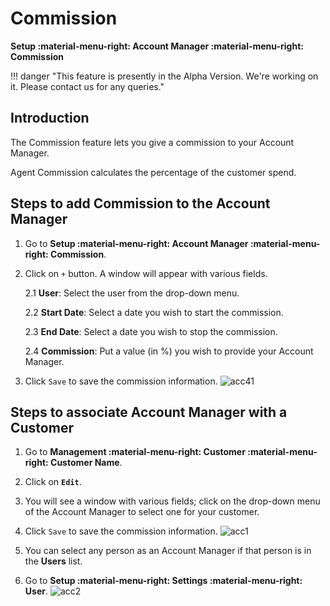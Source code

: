 # Commission

**Setup :material-menu-right: Account Manager :material-menu-right: Commission**

!!! danger "This feature is presently in the Alpha Version. We're working on it. Please contact us for any queries."

## Introduction

The Commission feature lets you give a commission to your Account Manager.

Agent Commission calculates the percentage of the customer spend.

## Steps to add Commission to the Account Manager

1. Go to **Setup :material-menu-right: Account Manager :material-menu-right: Commission**.

2. Click on `+` button. A window will appear with various fields.

   2.1 **User**: Select the user from the drop-down menu.

   2.2 **Start Date**: Select a date you wish to start the commission.

   2.3 **End Date**: Select a date you wish to stop the commission.

   2.4 **Commission**: Put a value (in %) you wish to provide your Account Manager.

3. Click `Save` to save the commission information.
![acc41](/setup/img/acc41.jpg)

## Steps to associate Account Manager with a Customer

1. Go to **Management :material-menu-right: Customer :material-menu-right: Customer Name**.

2. Click on **`Edit`**.

3. You will see a window with various fields; click on the drop-down menu of the Account Manager to select one for your customer.

4. Click `Save` to save the commission information. ![acc1](/setup/img/acc1.jpg)

5. You can select any person as an Account Manager if that person is in the **Users** list.

6. Go to **Setup :material-menu-right: Settings :material-menu-right: User**.
![acc2](/setup/img/acc2.jpg)


